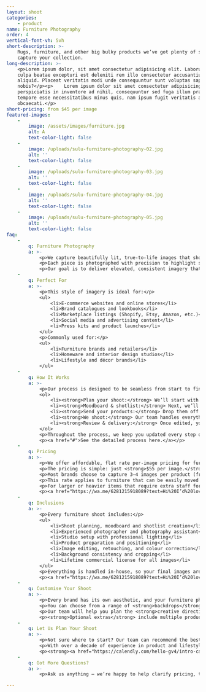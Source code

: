 ```yaml
---
layout: shoot
categories:
    - product
name: Furniture Photography
order: 4
vertical-font-vh: 5vh
short-description: >-
    Rugs, furniture, and other big bulky products we’ve got plenty of space to
    capture your collection.
long-description: >-
    <p>Lorem ipsum dolor, sit amet consectetur adipisicing elit. Laborum in
    culpa beatae excepturi est deleniti rem illo consectetur accusantium
    aliquid. Placeat veritatis modi unde consequuntur sunt voluptas sapiente hic
    nobis?</p><p>    Lorem ipsum dolor sit amet consectetur adipisicing elit. Ex
    perspiciatis in inventore ad nihil, consequuntur sed fuga illum praesentium
    tempore esse necessitatibus minus quis, nam ipsum fugit veritatis aut
    obcaecati.</p>
short-pricing: from $45 per image
featured-images:
    -
        image: /assets/images/furniture.jpg
        alt: A
        text-color-light: false
    -
        image: /uploads/sulu-furniture-photography-02.jpg
        alt: ''
        text-color-light: false
    -
        image: /uploads/sulu-furniture-photography-03.jpg
        alt: ''
        text-color-light: false
    -
        image: /uploads/sulu-furniture-photography-04.jpg
        alt: ''
        text-color-light: false
    -
        image: /uploads/sulu-furniture-photography-05.jpg
        alt: ''
        text-color-light: false
faq:
    -
        q: Furniture Photography
        a: >-
            <p>We capture beautifully lit, true-to-life images that showcase your furniture’s design, materials, and craftsmanship.</p>
            <p>Each piece is photographed with precision to highlight shape, texture, and finish, ensuring your products look professional, inviting, and ready for your website or catalogue.</p>
            <p>Our goal is to deliver elevated, consistent imagery that reflects your brand’s quality and attention to detail.</p>
    -
        q: Perfect For
        a: >-
            <p>This style of imagery is ideal for:</p>
            <ul>
                <li>E-commerce websites and online stores</li>
                <li>Brand catalogues and lookbooks</li>
                <li>Marketplace listings (Shopify, Etsy, Amazon, etc.)</li>
                <li>Social media and advertising content</li>
                <li>Press kits and product launches</li>
            </ul>
            <p>Commonly used for:</p>
            <ul>
                <li>Furniture brands and retailers</li>
                <li>Homeware and interior design studios</li>
                <li>Lifestyle and décor brands</li>
            </ul>
    -
        q: How It Works
        a: >-
            <p>Our process is designed to be seamless from start to finish:</p>
            <ol>
                <li><strong>Plan your shoot:</strong> We’ll start with a call with one of our experienced shoot producers to get to know your brand, collection, and goals for the shoot, and walk you through exactly what to expect.</li>
                <li><strong>Moodboard & shotlist:</strong> Next, we’ll create a detailed shoot plan that covers everything from product styling and backdrop colours to lighting setup and camera angles. You’ll see exactly what’s being captured before we start so there are no surprises.</li>
                <li><strong>Send your products:</strong> Drop them off to our Bali studio or ship them through our trusted local and international partners. We’ll confirm setup requirements in advance to ensure the right space and lighting for your furniture pieces.</li>
                <li><strong>We shoot:</strong> Our team handles everything from lighting and positioning to capturing every angle according to your shotlist, ensuring consistent results across your collection.</li>
                <li><strong>Review & delivery:</strong> Once edited, your images are uploaded to a private gallery for your review and final approval before delivery.</li>
            </ol>
            <p>Throughout the process, we keep you updated every step of the way so you can relax knowing your shoot is in expert hands.</p>
            <p><a href="#">See the detailed process here.</a></p>
    -
        q: Pricing
        a: >-
            <p>We offer affordable, flat rate per-image pricing for furniture photography, with a rate that already includes studio rental, professional lighting, product styling, photographer, and professional editing and retouching. It’s an end-to-end service for one simple price.</p>
            <p>The pricing is simple: just <strong>$55 per image.</strong></p>
            <p>Most brands choose to capture 3–4 images per product (front, side, back, and detail) for a complete, professional presentation.</p>
            <p>This rate applies to furniture that can be easily moved and positioned by one person, generally under <strong>1 metre in size</strong> and <strong>20 kilograms in weight.</strong></p>
            <p>For larger or heavier items that require extra staff for setup or placement, an additional handling fee may apply.</p>
            <p><a href="https://wa.me/6281215918089?text=Hi%20I’d%20love%20more%20details%20about%20the%20pricing%20for%20furniture%20photography%20at%20Suluh%20Studio">See full pricing details below.</a></p>
    -
        q: Inclusions
        a: >-
            <p>Every furniture shoot includes:</p>
            <ul>
                <li>Shoot planning, moodboard and shotlist creation</li>
                <li>Experienced photographer and photography assistant</li>
                <li>Studio setup with professional lighting</li>
                <li>Product preparation and positioning</li>
                <li>Image editing, retouching, and colour correction</li>
                <li>Background consistency and cropping</li>
                <li>Lifetime commercial license for all images</li>
            </ul>
            <p>Everything is handled in-house, so your final images are cohesive, polished, and ready to use across your website, social media, and marketing channels.</p>
            <p><a href="https://wa.me/6281215918089?text=Hi%20I’d%20love%20more%20details%20about%20the%20pricing%20for%20furniture%20photography%20at%20Suluh%20Studio">See full pricing details below.</a></p>
    -
        q: Customise Your Shoot
        a: >-
            <p>Every brand has its own aesthetic, and your furniture photography should reflect that.</p>
            <p>You can choose from a range of <strong>backdrops</strong> — including solid colours, transparent, polished concrete, and textured limestone walls — and select your preferred <strong>lighting style</strong>, whether soft and even or natural daylight with shadows.</p>
            <p>Our team will help you plan the <strong>creative direction</strong> of your shoot, including the <strong>angles, composition, and styling</strong> to best showcase your pieces and ensure visual consistency across your collection.</p>
            <p><strong>Optional extras</strong> include multiple products captured together, <strong>styled scenes</strong>, or <strong>action shots</strong> of your products in use.</p>
    -
        q: Let Us Plan Your Shoot
        a: >-
            <p>Not sure where to start? Our team can recommend the best package based on your goals and help you plan the perfect furniture shoot for your brand.</p>
            <p>With over a decade of experience in product and lifestyle photography, we’ll guide you through everything from lighting and setup to styling and delivery timelines.</p>
            <p><strong><a href="https://calendly.com/hello-gv4/intro-call">Book a complimentary call</a></strong> and let’s bring your collection to life.</p>
    -
        q: Got More Questions?
        a: >-
            <p>Ask us anything — we’re happy to help clarify pricing, timelines, workflow or review your moodboard and let you know what’s possible for your shoot.</p>

---
```

